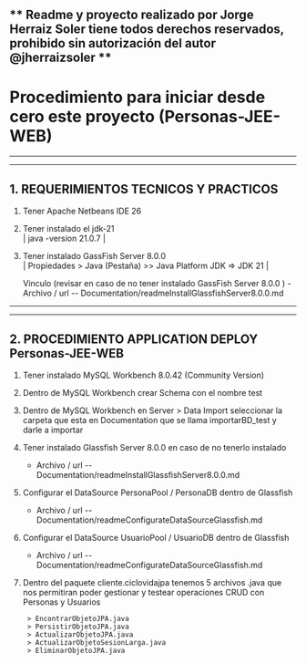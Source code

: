 
**                 Readme y proyecto realizado por Jorge Herraiz Soler tiene todos derechos reservados, prohibido sin autorización del autor @jherraizsoler        **
---
# Procedimiento para iniciar desde cero este proyecto (Personas-JEE-WEB)                          
---

---
## 1. REQUERIMIENTOS TECNICOS  Y  PRACTICOS

1. Tener Apache Netbeans IDE 26  
 
2. Tener instalado el jdk-21  
   | java -version 21.0.7 | 

3. Tener instalado GassFish Server 8.0.0  
   | Propiedades > Java (Pestaña) >> Java Platform JDK =>  JDK 21  | 

   Vinculo (revisar en caso de no tener instalado GassFish Server 8.0.0 )
        - Archivo  / url  --  Documentation/readmeInstallGlassfishServer8.0.0.md
---

---
## 2. PROCEDIMIENTO   APPLICATION   DEPLOY Personas-JEE-WEB

1. Tener instalado MySQL Workbench 8.0.42  (Community Version)

2. Dentro de MySQL Workbench crear Schema con el nombre test 

3. Dentro de MySQL Workbench en Server > Data Import  seleccionar la carpeta que esta en Documentation que se llama importarBD_test y darle a importar

4. Tener instalado Glassfish Server 8.0.0 en caso de no tenerlo instalado 
    - Archivo  / url  --  Documentation/readmeInstallGlassfishServer8.0.0.md

5. Configurar el DataSource  PersonaPool / PersonaDB  dentro de Glassfish 
    - Archivo / url  --  Documentation/readmeConfigurateDataSourceGlassfish.md

6. Configurar el DataSource  UsuarioPool / UsuarioDB  dentro de Glassfish 
    - Archivo / url  --  Documentation/readmeConfigurateDataSourceGlassfish.md


7. Dentro del paquete cliente.ciclovidajpa tenemos 5 archivos .java que nos 
   permitiran poder gestionar y testear operaciones CRUD con Personas y Usuarios

        > EncontrarObjetoJPA.java
        > PersistirObjetoJPA.java
        > ActualizarObjetoJPA.java
        > ActualizarObjetoSesionLarga.java
        > EliminarObjetoJPA.java